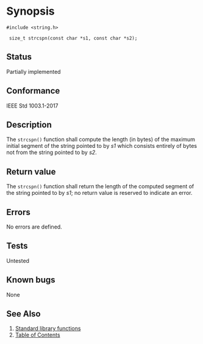 # Synopsis 
`#include <string.h>`</br>

` size_t strcspn(const char *s1, const char *s2);`</br>

## Status
Partially implemented
## Conformance
IEEE Std 1003.1-2017
## Description


The `strcspn()` function shall compute the length (in bytes) of the maximum initial segment of the string pointed to by
_s1_ which consists entirely of bytes not from the string pointed to by _s2_.


## Return value


The `strcspn()` function shall return the length of the computed segment of the string pointed to by _s1_; no return
value is reserved to indicate an error.


## Errors


No errors are defined.


## Tests

Untested

## Known bugs

None

## See Also 
1. [Standard library functions](../README.md)
2. [Table of Contents](../../../README.md)
